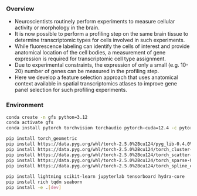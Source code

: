 ### Overview

 - Neuroscientists routinely perform experiments to measure cellular activity or morphology in the brain.
 - It is now possible to perform a profiling step on the same brain tissue to determine transcriptomic types for cells involved in such experiments. 
 - While fluorescence labeling can identify the cells of interest and provide anatomical location of the cell bodies, a measurement of gene expression is required for transcriptomic cell type assignment.
 - Due to experimental constraints, the expression of only a small (e.g. 10-20) number of genes can be measured in the profiling step.
 - Here we develop a feature selection approach that uses anatomical context available in spatial transcriptomics atlases to improve gene panel selection for such profiling experiments. 


### Environment

```bash
conda create -n gfs python=3.12
conda activate gfs
conda install pytorch torchvision torchaudio pytorch-cuda=12.4 -c pytorch -c nvidia

pip install torch_geometric
pip install https://data.pyg.org/whl/torch-2.5.0%2Bcu124/pyg_lib-0.4.0%2Bpt25cu124-cp312-cp312-linux_x86_64.whl
pip install https://data.pyg.org/whl/torch-2.5.0%2Bcu124/torch_cluster-1.6.3%2Bpt25cu124-cp312-cp312-linux_x86_64.whl
pip install https://data.pyg.org/whl/torch-2.5.0%2Bcu124/torch_scatter-2.1.2%2Bpt25cu124-cp312-cp312-linux_x86_64.whl
pip install https://data.pyg.org/whl/torch-2.5.0%2Bcu124/torch_sparse-0.6.18%2Bpt25cu124-cp312-cp312-linux_x86_64.whl
pip install https://data.pyg.org/whl/torch-2.5.0%2Bcu124/torch_spline_conv-1.2.2%2Bpt25cu124-cp312-cp312-linux_x86_64.whl
 
pip install lightning scikit-learn jupyterlab tensorboard hydra-core
pip install rich tqdm seaborn
pip install -e .[dev]
```
